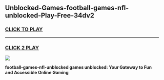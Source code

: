 
## Unblocked-Games-football-games-nfl-unblocked-Play-Free-34dv2
<h3>
<a href="https://premium76.site?title=football-games-nfl-unblocked&ref=19M">CLICK TO PLAY</a></h3>
<hr>

<h3>
<a href="https://premium76.site?title=football-games-nfl-unblocked&ref=19M">CLICK 2 PLAY</a>
  
</h3>

<a href="https://premium76.site?title=football-games-nfl-unblocked&ref=19M"><img src="https://clearcache.store/games.png"></a>


**football-games-nfl-unblocked games unblocked: Your Gateway to Fun and Accessible Online Gaming**
